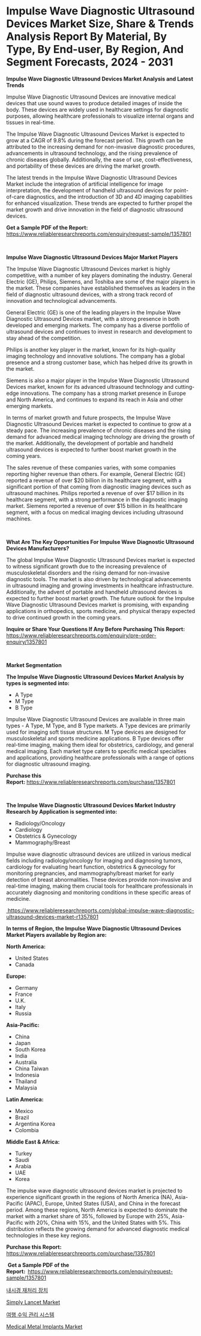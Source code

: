<p><h1>Impulse Wave Diagnostic Ultrasound Devices Market Size, Share & Trends Analysis Report By Material, By Type, By End-user, By Region, And Segment Forecasts, 2024 - 2031</h1></p><p><strong>Impulse Wave Diagnostic Ultrasound Devices Market Analysis and Latest Trends</strong></p>
<p><p>Impulse Wave Diagnostic Ultrasound Devices are innovative medical devices that use sound waves to produce detailed images of inside the body. These devices are widely used in healthcare settings for diagnostic purposes, allowing healthcare professionals to visualize internal organs and tissues in real-time.</p><p>The Impulse Wave Diagnostic Ultrasound Devices Market is expected to grow at a CAGR of 9.8% during the forecast period. This growth can be attributed to the increasing demand for non-invasive diagnostic procedures, advancements in ultrasound technology, and the rising prevalence of chronic diseases globally. Additionally, the ease of use, cost-effectiveness, and portability of these devices are driving the market growth.</p><p>The latest trends in the Impulse Wave Diagnostic Ultrasound Devices Market include the integration of artificial intelligence for image interpretation, the development of handheld ultrasound devices for point-of-care diagnostics, and the introduction of 3D and 4D imaging capabilities for enhanced visualization. These trends are expected to further propel the market growth and drive innovation in the field of diagnostic ultrasound devices.</p></p>
<p><strong>Get a Sample PDF of the Report:&nbsp;</strong> <a href="https://www.reliableresearchreports.com/enquiry/request-sample/1357801">https://www.reliableresearchreports.com/enquiry/request-sample/1357801</a></p>
<p>&nbsp;</p>
<p><strong>Impulse Wave Diagnostic Ultrasound Devices Major Market Players</strong></p>
<p><p>The Impulse Wave Diagnostic Ultrasound Devices market is highly competitive, with a number of key players dominating the industry. General Electric (GE), Philips, Siemens, and Toshiba are some of the major players in the market. These companies have established themselves as leaders in the field of diagnostic ultrasound devices, with a strong track record of innovation and technological advancements.</p><p>General Electric (GE) is one of the leading players in the Impulse Wave Diagnostic Ultrasound Devices market, with a strong presence in both developed and emerging markets. The company has a diverse portfolio of ultrasound devices and continues to invest in research and development to stay ahead of the competition.</p><p>Philips is another key player in the market, known for its high-quality imaging technology and innovative solutions. The company has a global presence and a strong customer base, which has helped drive its growth in the market.</p><p>Siemens is also a major player in the Impulse Wave Diagnostic Ultrasound Devices market, known for its advanced ultrasound technology and cutting-edge innovations. The company has a strong market presence in Europe and North America, and continues to expand its reach in Asia and other emerging markets.</p><p>In terms of market growth and future prospects, the Impulse Wave Diagnostic Ultrasound Devices market is expected to continue to grow at a steady pace. The increasing prevalence of chronic diseases and the rising demand for advanced medical imaging technology are driving the growth of the market. Additionally, the development of portable and handheld ultrasound devices is expected to further boost market growth in the coming years.</p><p>The sales revenue of these companies varies, with some companies reporting higher revenue than others. For example, General Electric (GE) reported a revenue of over $20 billion in its healthcare segment, with a significant portion of that coming from diagnostic imaging devices such as ultrasound machines. Philips reported a revenue of over $17 billion in its healthcare segment, with a strong performance in the diagnostic imaging market. Siemens reported a revenue of over $15 billion in its healthcare segment, with a focus on medical imaging devices including ultrasound machines.</p></p>
<p>&nbsp;</p>
<p><strong>What Are The Key Opportunities For Impulse Wave Diagnostic Ultrasound Devices Manufacturers?</strong></p>
<p><p>The global Impulse Wave Diagnostic Ultrasound Devices market is expected to witness significant growth due to the increasing prevalence of musculoskeletal disorders and the rising demand for non-invasive diagnostic tools. The market is also driven by technological advancements in ultrasound imaging and growing investments in healthcare infrastructure. Additionally, the advent of portable and handheld ultrasound devices is expected to further boost market growth. The future outlook for the Impulse Wave Diagnostic Ultrasound Devices market is promising, with expanding applications in orthopedics, sports medicine, and physical therapy expected to drive continued growth in the coming years.</p></p>
<p><strong>Inquire or Share Your Questions If Any Before Purchasing This Report:</strong> <a href="https://www.reliableresearchreports.com/enquiry/pre-order-enquiry/1357801">https://www.reliableresearchreports.com/enquiry/pre-order-enquiry/1357801</a></p>
<p>&nbsp;</p>
<p><strong>Market Segmentation</strong></p>
<p><strong>The Impulse Wave Diagnostic Ultrasound Devices Market Analysis by types is segmented into:</strong></p>
<p><ul><li>A Type</li><li>M Type</li><li>B Type</li></ul></p>
<p><p>Impulse Wave Diagnostic Ultrasound Devices are available in three main types - A Type, M Type, and B Type markets. A Type devices are primarily used for imaging soft tissue structures. M Type devices are designed for musculoskeletal and sports medicine applications. B Type devices offer real-time imaging, making them ideal for obstetrics, cardiology, and general medical imaging. Each market type caters to specific medical specialties and applications, providing healthcare professionals with a range of options for diagnostic ultrasound imaging.</p></p>
<p><strong>Purchase this Report:&nbsp;</strong><a href="https://www.reliableresearchreports.com/purchase/1357801">https://www.reliableresearchreports.com/purchase/1357801</a></p>
<p>&nbsp;</p>
<p><strong>The Impulse Wave Diagnostic Ultrasound Devices Market Industry Research by Application is segmented into:</strong></p>
<p><ul><li>Radiology/Oncology</li><li>Cardiology</li><li>Obstetrics & Gynecology</li><li>Mammography/Breast</li></ul></p>
<p><p>Impulse wave diagnostic ultrasound devices are utilized in various medical fields including radiology/oncology for imaging and diagnosing tumors, cardiology for evaluating heart function, obstetrics & gynecology for monitoring pregnancies, and mammography/breast market for early detection of breast abnormalities. These devices provide non-invasive and real-time imaging, making them crucial tools for healthcare professionals in accurately diagnosing and monitoring conditions in these specific areas of medicine.</p></p>
<p><a href="https://www.reliableresearchreports.com/global-impulse-wave-diagnostic-ultrasound-devices-market-r1357801">&nbsp;https://www.reliableresearchreports.com/global-impulse-wave-diagnostic-ultrasound-devices-market-r1357801</a></p>
<p><strong>In terms of Region, the Impulse Wave Diagnostic Ultrasound Devices Market Players available by Region are:</strong></p>
<p>
    <p> <strong> North America: </strong>
        <ul>
            <li>United States</li>
            <li>Canada</li>
        </ul>
        </p> 
    <p> <strong> Europe: </strong>
        <ul>
            <li>Germany</li>
            <li>France</li>
            <li>U.K.</li>
            <li>Italy</li>
            <li>Russia</li>
        </ul>
        </p> 
    <p> <strong> Asia-Pacific: </strong>
        <ul>
            <li>China</li>
            <li>Japan</li>
            <li>South Korea</li>
            <li>India</li>
            <li>Australia</li>
            <li>China Taiwan</li>
            <li>Indonesia</li>
            <li>Thailand</li>
            <li>Malaysia</li>
        </ul>
        </p> 
    <p> <strong> Latin America: </strong>
        <ul>
            <li>Mexico</li>
            <li>Brazil</li>
            <li>Argentina Korea</li>
            <li>Colombia</li>
        </ul>
        </p> 
    <p> <strong> Middle East & Africa: </strong>
        <ul>
            <li>Turkey</li>
            <li>Saudi</li>
            <li>Arabia</li>
            <li>UAE</li>
            <li>Korea</li>
        </ul>
    </p>
    </p>
<p><p>The impulse wave diagnostic ultrasound devices market is projected to experience significant growth in the regions of North America (NA), Asia-Pacific (APAC), Europe, United States (USA), and China in the forecast period. Among these regions, North America is expected to dominate the market with a market share of 35%, followed by Europe with 25%, Asia-Pacific with 20%, China with 15%, and the United States with 5%. This distribution reflects the growing demand for advanced diagnostic medical technologies in these key regions.</p></p>
<p><strong>Purchase this Report: </strong><a href="https://www.reliableresearchreports.com/purchase/1357801">https://www.reliableresearchreports.com/purchase/1357801</a></p>
<p>&nbsp;<strong>Get a Sample PDF of the Report:&nbsp;&nbsp;</strong><a href="https://www.reliableresearchreports.com/enquiry/request-sample/1357801">https://www.reliableresearchreports.com/enquiry/request-sample/1357801</a></p>
<p><strong></strong></p>
<p><p><a href="https://medium.com/@emmettsaynford43546/%EB%82%B4%EC%8B%9C%EA%B2%BD-%EC%9E%AC%EC%B2%98%EB%A6%AC-%EC%9E%A5%EB%B9%84-%EC%8B%9C%EC%9E%A5-%EC%8B%9C%EC%9E%A5-cagr-%EC%8B%9C%EC%9E%A5-%EB%8F%99%ED%96%A5-%EB%B0%8F-%EC%84%B1%EC%9E%A5-%EC%A0%84%EB%9E%B5%EC%97%90-%EB%8C%80%ED%95%9C-%ED%86%B5%EC%B0%B0%EB%A0%A5-0b9295c468f3">내시경 재처리 장치</a></p><p><a href="https://github.com/julyju69/Market-Research-Report-List-3/blob/main/simply-lancet-market.md">Simply Lancet Market</a></p><p><a href="https://github.com/chupp85/Market-Research-Report-List-1/blob/main/725574746337.md">여행 수익 관리 시스템</a></p><p><a href="https://github.com/nathandecarvalho/Market-Research-Report-List-3/blob/main/medical-metal-implants-market.md">Medical Metal Implants Market</a></p></p>